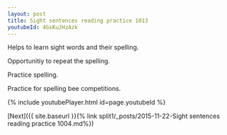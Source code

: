 ```yaml
---
layout: post
title: Sight sentences reading practice 1013
youtubeId: 4GsKuJHzAzk
---
```

 
 
Helps to learn sight words and their spelling.

Opportunitiy to repeat the spelling. 

Practice spelling. 
 
Practice for spelling bee competitions. 
 
{% include youtubePlayer.html id=page.youtubeId %}
 
 

[Next]({{ site.baseurl }}{% link  split1/_posts/2015-11-22-Sight sentences reading practice 1004.md%})
 
